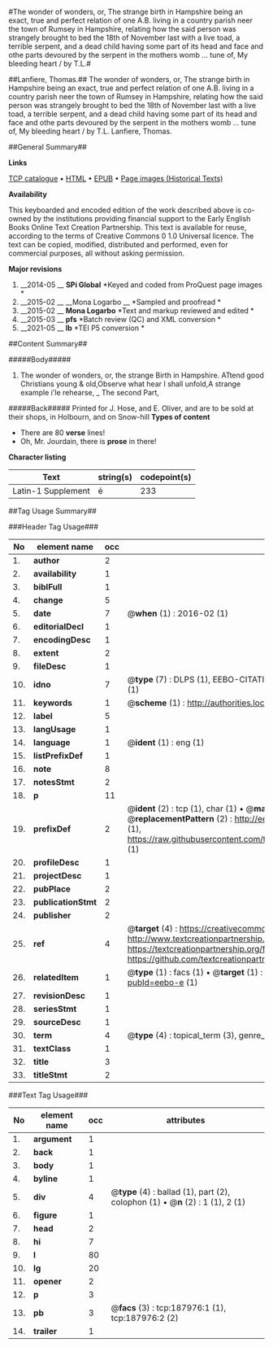 #The wonder of wonders, or, The strange birth in Hampshire being an exact, true and perfect relation of one A.B. living in a country parish neer the town of Rumsey in Hampshire, relating how the said person was strangely brought to bed the 18th of November last with a live toad, a terrible serpent, and a dead child having some part of its head and face and othe parts devoured by the serpent in the mothers womb ... tune of, My bleeding heart / by T.L.#

##Lanfiere, Thomas.##
The wonder of wonders, or, The strange birth in Hampshire being an exact, true and perfect relation of one A.B. living in a country parish neer the town of Rumsey in Hampshire, relating how the said person was strangely brought to bed the 18th of November last with a live toad, a terrible serpent, and a dead child having some part of its head and face and othe parts devoured by the serpent in the mothers womb ... tune of, My bleeding heart / by T.L.
Lanfiere, Thomas.

##General Summary##

**Links**

[TCP catalogue](http://www.ota.ox.ac.uk/tcp/)  • 
[HTML](http://tei.it.ox.ac.uk/tcp/Texts-HTML/free/B09/B09357.html)  • 
[EPUB](http://tei.it.ox.ac.uk/tcp/Texts-EPUB/free/B09/B09357.epub) • 
[Page images (Historical Texts)](https://historicaltexts.jisc.ac.uk/eebo-62369401e)

**Availability**

This keyboarded and encoded edition of the work described above is co-owned by the
    institutions providing financial support to the Early English Books Online Text Creation
    Partnership. This text is available for reuse, according to the terms of  Creative Commons 0 1.0 Universal
    licence. The text can be copied, modified, distributed and performed, even for commercial
    purposes, all without asking permission.

**Major revisions**

1. __2014-05 __ __SPi Global__ *Keyed and coded from ProQuest page images *
1. __2015-02 __ __Mona Logarbo __ *Sampled and proofread *
1. __2015-02 __ __Mona Logarbo__ *Text and markup reviewed and edited *
1. __2015-03 __ __pfs__ *Batch review (QC) and XML conversion *
1. __2021-05 __ __lb__ *TEI P5 conversion *

##Content Summary##

#####Body#####

1. The wonder of wonders, or, the strange Birth in Hampshire.
ATtend good Christians young & old,Observe what hear I shall unfold,A strange example i'le rehearse,
    _ The second Part,

#####Back#####
Printed for J. Hose, and E. Oliver, and are to be sold at their shops, in Holbourn, and on Snow-hill
**Types of content**

  * There are 80 **verse** lines!
  * Oh, Mr. Jourdain, there is **prose** in there!

**Character listing**


|Text|string(s)|codepoint(s)|
|---|---|---|
|Latin-1 Supplement|é|233|

##Tag Usage Summary##

###Header Tag Usage###

|No|element name|occ|attributes|
|---|---|---|---|
|1.|__author__|2||
|2.|__availability__|1||
|3.|__biblFull__|1||
|4.|__change__|5||
|5.|__date__|7| @__when__ (1) : 2016-02 (1)|
|6.|__editorialDecl__|1||
|7.|__encodingDesc__|1||
|8.|__extent__|2||
|9.|__fileDesc__|1||
|10.|__idno__|7| @__type__ (7) : DLPS (1), EEBO-CITATION (1), VID (1), EEBO-PROQUEST (1), STC (2), OCLC (1)|
|11.|__keywords__|1| @__scheme__ (1) : http://authorities.loc.gov/ (1)|
|12.|__label__|5||
|13.|__langUsage__|1||
|14.|__language__|1| @__ident__ (1) : eng (1)|
|15.|__listPrefixDef__|1||
|16.|__note__|8||
|17.|__notesStmt__|2||
|18.|__p__|11||
|19.|__prefixDef__|2| @__ident__ (2) : tcp (1), char (1)  •  @__matchPattern__ (2) : ([0-9\-]+):([0-9IVX]+) (1), (.+) (1)  •  @__replacementPattern__ (2) : http://eebo.chadwyck.com/downloadtiff?vid=$1&page=$2 (1), https://raw.githubusercontent.com/textcreationpartnership/Texts/master/tcpchars.xml#$1 (1)|
|20.|__profileDesc__|1||
|21.|__projectDesc__|1||
|22.|__pubPlace__|2||
|23.|__publicationStmt__|2||
|24.|__publisher__|2||
|25.|__ref__|4| @__target__ (4) : https://creativecommons.org/publicdomain/zero/1.0/ (1), http://www.textcreationpartnership.org/docs/. (1), https://textcreationpartnership.org/faq/#faq05 (1), https://github.com/textcreationpartnership (1)|
|26.|__relatedItem__|1| @__type__ (1) : facs (1)  •  @__target__ (1) : https://data.historicaltexts.jisc.ac.uk/view?pubId=eebo-e (1)|
|27.|__revisionDesc__|1||
|28.|__seriesStmt__|1||
|29.|__sourceDesc__|1||
|30.|__term__|4| @__type__ (4) : topical_term (3), genre_form (1)|
|31.|__textClass__|1||
|32.|__title__|3||
|33.|__titleStmt__|2||


###Text Tag Usage###

|No|element name|occ|attributes|
|---|---|---|---|
|1.|__argument__|1||
|2.|__back__|1||
|3.|__body__|1||
|4.|__byline__|1||
|5.|__div__|4| @__type__ (4) : ballad (1), part (2), colophon (1)  •  @__n__ (2) : 1 (1), 2 (1)|
|6.|__figure__|1||
|7.|__head__|2||
|8.|__hi__|7||
|9.|__l__|80||
|10.|__lg__|20||
|11.|__opener__|2||
|12.|__p__|3||
|13.|__pb__|3| @__facs__ (3) : tcp:187976:1 (1), tcp:187976:2 (2)|
|14.|__trailer__|1||
